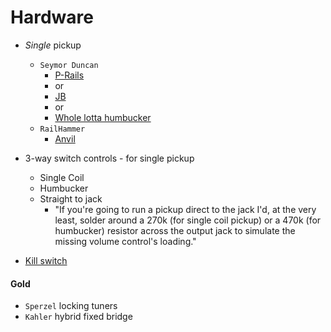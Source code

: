 
# Hardware

* _Single_ pickup
  * `Seymor Duncan`
    * [P-Rails](http://www.amazon.com/Seymour-Duncan-TBPR-1b-P-Rails-Trembucker/dp/B004V97IT2/ref=sr_1_4?s=musical-instruments&ie=UTF8&qid=1411326504&sr=1-4&keywords=p-rails)
    *  or  
    * [JB](http://www.amazon.com/Seymour-Duncan-Model-Humbucker-Pickup/dp/B0002D05ZU/ref=sr_1_14?s=musical-instruments&ie=UTF8&qid=1411326744&sr=1-14&keywords=seymour+duncan+jb)
    * or 
    * [Whole lotta humbucker](http://www.amazon.com/Seymour-Duncan-SH-18b-Humbucker-British/dp/B00BTG5FYA/ref=sr_1_6?s=musical-instruments&ie=UTF8&qid=1411326692&sr=1-6&keywords=Whole+lotta+humbucker)
  * `RailHammer`
    * [Anvil](http://www.railhammer.com/anvil_bridge.html)

* 3-way switch controls  - for single pickup
  * Single Coil
  * Humbucker
  * Straight to jack
    * "If you're going to run a pickup direct to the jack I'd, at the very least, solder around a 270k (for single coil pickup) or a 470k (for humbucker) resistor across the output jack to simulate the missing volume control's loading."

* [Kill switch](http://www.ebay.com/itm/like/220780532880?lpid=82)

#### Gold

* `Sperzel` locking tuners
* `Kahler` hybrid fixed bridge